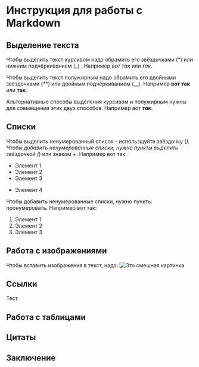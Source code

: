 # Инструкция для работы с Markdown

## Выделение текста

Чтобы выделить текст курсивом надо обрамить его звёздочками (*) или нижним подчёркиванием (_) . Например *вот так* или _так_.

Чтобы выделить текст полужирным надо обрамить его двойными звёздочками (**) или двойным подчёркиванием (__). Например **вот так** или __так__.

Альтернативные способы выделения курсивом и полужирным нужны для совмещения этих двух способов. Например _вот **так**_.

## Списки

Чтобы выделить ненумерованный список - использщуйте звёздочку (*).
Чтобы добавить ненумерованные списки, нужно пункты выделить звёздочкой (*) или знаком +. Например вот так:

* Элемент 1
* Элемент 2
* Элемент 3
+ Элемент 4


Чтобы добавить ненумерованные списки, нужно пункты пронумеровать.
Например вот так:

1. Элемент 1
2. Элемент 2
3. Элемент 3



## Работа с изображениями

Чтобы вставить изображения в текст, надо:
![Это смешная картинка](fun.jpg)


## Ссылки

Тест

## Работа с таблицами

## Цитаты

## Заключение